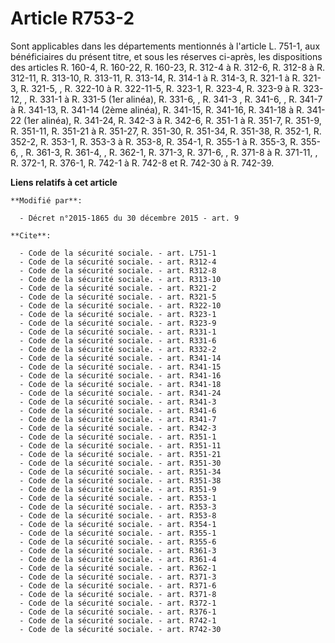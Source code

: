 # Article R753-2

Sont applicables dans les départements mentionnés à l'article L. 751-1, aux bénéficiaires du présent titre, et sous les
réserves ci-après, les dispositions des articles R. 160-4, R. 160-22, R. 160-23, R. 312-4 à R. 312-6, R. 312-8 à R. 312-11,
R. 313-10, R. 313-11, R. 313-14, R. 314-1 à R. 314-3, R. 321-1 à R. 321-3, R. 321-5, , R. 322-10 à R. 322-11-5, R. 323-1, R.
323-4, R. 323-9 à R. 323-12, , R. 331-1 à R. 331-5 (1er alinéa), R. 331-6, ,  R. 341-3 , R. 341-6, , R. 341-7 à R. 341-13, R.
341-14 (2ème alinéa), R. 341-15, R. 341-16, R. 341-18 à R. 341-22 (1er alinéa), R. 341-24, R. 342-3 à R. 342-6, R. 351-1 à R.
351-7, R. 351-9, R. 351-11, R. 351-21 à R. 351-27, R. 351-30, R. 351-34, R. 351-38, R. 352-1, R. 352-2, R. 353-1, R. 353-3 à
R. 353-8, R. 354-1, R. 355-1 à R. 355-3, R. 355-6, , R. 361-3, R. 361-4, , R. 362-1, R. 371-3, R. 371-6, , R. 371-8 à R.
371-11, , R. 372-1, R. 376-1, R. 742-1 à R. 742-8 et R. 742-30 à R. 742-39.

**Liens relatifs à cet article**

	**Modifié par**:

	  - Décret n°2015-1865 du 30 décembre 2015 - art. 9

	**Cite**:

	  - Code de la sécurité sociale. - art. L751-1
	  - Code de la sécurité sociale. - art. R312-4
	  - Code de la sécurité sociale. - art. R312-8
	  - Code de la sécurité sociale. - art. R313-10
	  - Code de la sécurité sociale. - art. R321-2
	  - Code de la sécurité sociale. - art. R321-5
	  - Code de la sécurité sociale. - art. R322-10
	  - Code de la sécurité sociale. - art. R323-1
	  - Code de la sécurité sociale. - art. R323-9
	  - Code de la sécurité sociale. - art. R331-1
	  - Code de la sécurité sociale. - art. R331-6
	  - Code de la sécurité sociale. - art. R332-2
	  - Code de la sécurité sociale. - art. R341-14
	  - Code de la sécurité sociale. - art. R341-15
	  - Code de la sécurité sociale. - art. R341-16
	  - Code de la sécurité sociale. - art. R341-18
	  - Code de la sécurité sociale. - art. R341-24
	  - Code de la sécurité sociale. - art. R341-3
	  - Code de la sécurité sociale. - art. R341-6
	  - Code de la sécurité sociale. - art. R341-7
	  - Code de la sécurité sociale. - art. R342-3
	  - Code de la sécurité sociale. - art. R351-1
	  - Code de la sécurité sociale. - art. R351-11
	  - Code de la sécurité sociale. - art. R351-21
	  - Code de la sécurité sociale. - art. R351-30
	  - Code de la sécurité sociale. - art. R351-34
	  - Code de la sécurité sociale. - art. R351-38
	  - Code de la sécurité sociale. - art. R351-9
	  - Code de la sécurité sociale. - art. R353-1
	  - Code de la sécurité sociale. - art. R353-3
	  - Code de la sécurité sociale. - art. R353-8
	  - Code de la sécurité sociale. - art. R354-1
	  - Code de la sécurité sociale. - art. R355-1
	  - Code de la sécurité sociale. - art. R355-6
	  - Code de la sécurité sociale. - art. R361-3
	  - Code de la sécurité sociale. - art. R361-4
	  - Code de la sécurité sociale. - art. R362-1
	  - Code de la sécurité sociale. - art. R371-3
	  - Code de la sécurité sociale. - art. R371-6
	  - Code de la sécurité sociale. - art. R371-8
	  - Code de la sécurité sociale. - art. R372-1
	  - Code de la sécurité sociale. - art. R376-1
	  - Code de la sécurité sociale. - art. R742-1
	  - Code de la sécurité sociale. - art. R742-30
